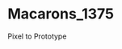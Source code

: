 # Macarons_1375
Pixel to Prototype


<!DOCTYPE html>
<html lang="en">
<head>
    <meta charset="UTF-8">
    <meta name="viewport" content="width=device-width, initial-scale=1.0">
    <title>My Webpage</title>
    <style>
        #grad1 {
            height: 200px;
            background-color: rgb(208, 252, 10); 
            background-image: linear-gradient(white, lightgreen);
        }

        h1 {
            font-size: 100px; 
            font-family: Arial, Helvetica, sans-serif;
            color: black; 
        }
    </style>
</head>
<body>
    <h1>THE FESTIVAL OF URGENT REINVENTIONS</h1>
    <div id="grad1"></div>
</body>
</html>

